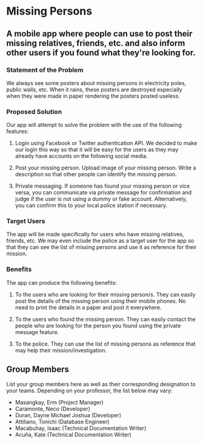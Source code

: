 # Missing Persons

## A mobile app where people can use to post their missing relatives, friends, etc. and also inform other users if you found what they're looking for.

### Statement of the Problem
We always see some posters about missing persons in electricity poles, public walls, etc. When it rains, these posters are destroyed especially when they were made in paper rendering the posters posted useless.

### Proposed Solution
Our app will attempt to solve the problem with the use of the following features:

1. Login using Facebook or Twitter authentication API. We decided to make our login this way so that it will be easy for the users as they may already have accounts on the following social media.

2. Post your missing person. Upload image of your missing person. Write a description so that other people can identify the missing person.

3. Private messaging. If someone has found your missing person or vice versa, you can communicate via private message for confirmation and judge if the user is not using a dummy or fake account. Alternatively, you can confirm this to your local police station if necessary.

### Target Users
The app will be made specifically for users who have missing relatives, friends, etc. We may even include the police as a target user for the app so that they can see the list of missing persons and use it as reference for their mission.

### Benefits
The app can produce the following benefits:

1. To the users who are looking for their missing person/s. They can easily post the details of the missing person using their mobile phones. No need to print the details in a paper and post it everywhere.

2. To the users who found the missing person. They can easily contact the people who are looking for the person you found using the private message feature.

3. To the police. They can use the list of missing persons as reference that may help their mission/investigation.

## Group Members
List your group members here as well as their corresponding designation to your teams. Depending on your professor, the list below may vary:
- Masangkay, Erm (Project Manager)
- Caramonte, Neco (Developer)
- Duran, Dayne Michael Joshua (Developer)
- Attiliano, Tonichi (Database Engineer)
- Macabuhay, Isaac (Technical Documentation Writer)
- Acuña, Kate (Technical Documentation Writer)